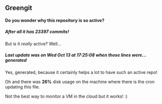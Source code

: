 ## Greengit

#### Do you wonder why this repository is so active?

##### After all it has 23397 commits!

But is it *really* active? Well...

##### Last update was on Wed Oct 13 at 17:25:08 when those lines were... generated

Yes, generated, because it certainly helps a lot to have such an active repo!

Oh and there was **26%** disk usage on the machine
where there is the cron updating this file.

Not the best way to monitor a VM in the cloud but it works! :)
